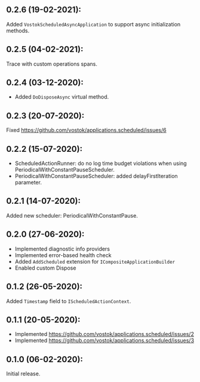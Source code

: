 ## 0.2.6 (19-02-2021):

Added `VostokScheduledAsyncApplication` to support async initialization methods.

## 0.2.5 (04-02-2021):

Trace with custom operations spans.

## 0.2.4 (03-12-2020):

- Added `DoDisposeAsync` virtual method.

## 0.2.3 (20-07-2020):

Fixed https://github.com/vostok/applications.scheduled/issues/6

## 0.2.2 (15-07-2020):

- ScheduledActionRunner: do no log time budget violations when using PeriodicalWithConstantPauseScheduler.
- PeriodicalWithConstantPauseScheduler: added delayFirstIteration parameter.

## 0.2.1 (14-07-2020):

Added new scheduler: PeriodicalWithConstantPause.

## 0.2.0 (27-06-2020):

- Implemented diagnostic info providers
- Implemented error-based health check
- Added `AddScheduled` extension for `ICompositeApplicationBuilder`
- Enabled custom Dispose

## 0.1.2 (26-05-2020):

Added `Timestamp` field to `IScheduledActionContext`.

## 0.1.1 (20-05-2020):

- Implemented https://github.com/vostok/applications.scheduled/issues/2
- Implemented https://github.com/vostok/applications.scheduled/issues/3

## 0.1.0 (06-02-2020):

Initial release.